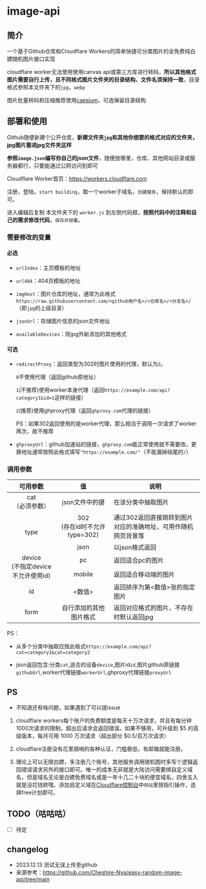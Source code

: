 # image-api
## 简介

一个基于Github仓库和Cloudflare Workers的简单快捷可分类图片的全免费纯白嫖随机图片接口实现

cloudflare worker无法使用使用canvas api或第三方库进行转码，**所以其他格式图片需要自行上传，且不同格式图片文件夹的目录结构、文件名须保持一致**，目录格式参照本文件夹下的`jpg`，`webp`

图片批量转码和压缩推荐使用[caesium](https://saerasoft.com/caesium#downloads)，可选保留目录结构
<!--
## 演示

[https://demo4.randomimg.sfacg.ltd](https://demo4.randomimg.sfacg.ltd)主页

[https://demo4.randomimg.sfacg.ltd/api](https://demo4.randomimg.sfacg.ltd/api)`cat`为必须参数，不存在就返回404

[https://demo4.randomimg.sfacg.ltd/api?cat=category1](https://demo4.randomimg.sfacg.ltd/api?cat=category1)

[https://demo4.randomimg.sfacg.ltd/api?cat=category1&cat=category2](https://demo4.randomimg.sfacg.ltd/api?cat=category1&cat=category2)多分类抽取

[https://demo4.randomimg.sfacg.ltd/api?cat=category1&device=mobile&id=2](https://demo4.randomimg.sfacg.ltd/api?cat=category1&device=mobile&id=2)抽取`image.json`中`category1`分类适合移动端查看的第2张图

[https://demo4.randomimg.sfacg.ltd/api?cat=category2&type=json](https://demo4.randomimg.sfacg.ltd/api?cat=category2&type=json)随机抽取`category2`分类并返回json

[https://demo4.randomimg.sfacg.ltd/api?cat=category1&device=pc&id=2&type=json](https://demo4.randomimg.sfacg.ltd/api?cat=category1&device=pc&id=2&type=json)指定`category1`分类适合pc端的第二张并返回json

[https://demo4.randomimg.sfacg.ltd/api?cat=category1&type=302](https://demo4.randomimg.sfacg.ltd/api?cat=category1&type=302)以302返回跳转到随机一张图的准确地址，供网页使用

PS:cloudflare提供的`workers.dev`域名在大陆无法正常解析，所以演示站是添加的自定义域名
-->
## 部署和使用

Github随便新建个公开仓库，**新建文件夹`jpg`和其他你想要的格式对应的文件夹，jpg图片塞进jpg文件夹这样**

**参照`image.json`编写你自己的json文件**，随便放哪里，仓库、其他网站目录或服务器都行，只要能通过公网访问到即可

Cloudflare Worker首页：https://workers.cloudflare.com

注册，登陆，`start building`，取一个worker子域名，`创建服务`，保持默认的即可。

进入编辑后复制 本文件夹下的 `worker.js`  到左侧代码框，**按照代码中的注释和自己的需求修改代码**，`保存并部署`。

### 需要修改的变量

#### 必选

- `urlIndex`：主页模板的地址

- `url404`：404页模板的地址

- `imgHost`：图片仓库的地址，通常为此格式`https://raw.githubusercontent.com/<github用户名>/<仓库名>/<分支名>/`（即`jpg`的上级目录）

- `jsonUrl`：存储图片信息的json文件地址

- `availableDevices`：除jpg外新添加的其他格式

#### 可选

- `redirectProxy`：返回类型为302时图片使用的代理，默认为`2`。

   `0`不使用代理（返回github原地址）

   `1`(不推荐)使用worker本身代理（返回`https://example.com/api?category1&id=1`这样的链接）

   `2`(推荐)使用ghproxy代理（返回`ghproxy.com`代理的链接）  

   PS：如果302返回使用的是worker代理，那么相当于调用一次请求了worker两次，故不推荐

- `ghproxyUrl`：github加速站的链接，`ghproxy.com`能正常使用就不需要改，更换地址通常按照此格式填写`"https://example.com/"`（不能漏掉结尾的`/`）

### 调用参数

<table>
<thead>
  <tr>
    <th>可用参数</th>
    <th>值</th>
    <th>说明</th>
  </tr>
</thead>
<tbody>
  <tr>
    <td align="center">cat<br>（必须参数）</td>
    <td align="center">json文件中的键</td>
    <td>在该分类中抽取图片</td>
  </tr>
  <tr>
    <td align="center" rowspan="2">type</td>
    <td align="center">302<br>(存在id时不允许type=302)</td>
    <td>通过302返回直接跳转到图片对应的准确地址，可用作随机网页背景等</td>
  </tr>
    <tr>
    <td align="center">json</td>
    <td>以json格式返回</td>
  </tr>
  <tr>
    <td align="center" rowspan="2">device<br>(不指定device不允许使用id)</td>
    <td align="center">pc</td>
    <td>返回适合pc的图片</td>
  </tr>
  <tr>
    <td align="center">mobile</td>
    <td>返回适合移动端的图片</td>
  </tr>
  <tr>
    <td align="center">id</td>
    <td align="center">&lt;数值&gt;</td>
    <td>返回排序为第&lt;数值&gt;张的指定图片</td>
  </tr>
  <tr>
    <td align="center">form</td>
    <td align="center">自行添加的其他图片格式</td>
    <td>返回对应格式的图片，不存在时默认返回jpg</td>
  </tr>
</tbody>
</table>
PS：

- 从多个分类中抽取应按此格式`https://example.com/api?cat=category1&cat=category2`

- json返回包含:分类`cat`,适合的设备`device`,图片id`id`,图片github原链接`githubUrl`,worker代理链接`workerUrl`,ghproxy代理链接`proxyUrl`
<!--
```
{
  "category": "category2",
  "device": "pc",
  "id": 2,
  "githubUrl": "https://raw.githubusercontent.com/Cheshire-Nya/easy-random-image-api/main/示例图/6.jpg",
  "workerUrl": "https://demo4.randomimg.sfacg.ltd/api?cat=category2&device=pc&id=2",
  "proxyUrl": "https://ghproxy.com/https://raw.githubusercontent.com/Cheshire-Nya/easy-random-image-api/main/示例图/6.jpg"
}
```
-->

## PS

- 不知道还有啥问题，如果遇到了可以提issue

1. cloudflare workers每个账户的免费额度是每天十万次请求，并且有每分钟1000次请求的限制，超出后请求会返回错误。如果不够用，可升级到 $5 的高级版本，每月可用 1000 万次请求（超出部分 $0.5/百万次请求）

2. cloudflare注册没有花里胡哨的各种认证，门槛极低，有邮箱就能注册。

3. 理论上可以无限白嫖，多注册几个账号，其他服务调用随机图时多写个逻辑返回错误请求另外的接口即可。唯一的成本无非就是大陆访问需要绑自定义域名，但是域名无论是白嫖免费域名或是一年十几二十块的便宜域名，四舍五入就是没花钱欸嘿。添加自定义域在[Cloudflare控制台](https://dash.cloudflare.com/)中`网站`里按指引操作，选择free计划即可。

## TODO（咕咕咕）

- [ ] 待定


## changelog

- 2023.12.13 测试无误上传至github
- 来源参考：https://github.com/Cheshire-Nya/easy-random-image-api/tree/main

